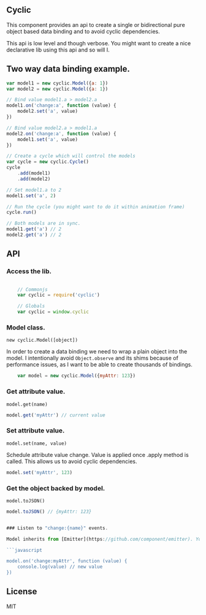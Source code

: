 ## Cyclic

This component provides an api to create a single or bidirectional pure object based data binding and to avoid cyclic dependencies.

This api is low level and though verbose. You might want to create a nice declarative lib using this api and so will I.

## Two way data binding example.

```javascript
var model1 = new cyclic.Model({a: 1})
var model2 = new cyclic.Model({a: 1})

// Bind value model1.a > model2.a
model1.on('change:a', function (value) {
    model2.set('a', value)
})

// Bind value model2.a > model1.a
model2.on('change:a', function (value) {
    model1.set('a', value)
})

// Create a cycle which will control the models
var cycle = new cyclic.Cycle()
cycle
    .add(model1)
    .add(model2)

// Set model1.a to 2
model1.set('a', 2)

// Run the cycle (you might want to do it within animation frame)
cycle.run()

// Both models are in sync.
model1.get('a') // 2
model2.get('a') // 2

```

## API

### Access the lib.

```javascript

    // Commonjs
    var cyclic = require('cyclic')

    // Globals
    var cyclic = window.cyclic

```

### Model class.

`new cyclic.Model([object])`

In order to create a data binding we need to wrap a plain object into the model.
I intentionally avoid `Object.observe` and its shims because of performance issues, as I want to be able to create thousands of bindings.

```javascript
    var model = new cyclic.Model({myAttr: 123})
```

### Get attribute value.

`model.get(name)`

```javascript
model.get('myAttr') // current value
```

### Set attribute value.

`model.set(name, value)`

Schedule attribute value change. Value is applied once .apply method is called. This allows us to avoid cyclic dependencies.

```javascript
model.set('myAttr', 123)
```

### Get the object backed by model.

`model.toJSON()`

```javascript
model.toJSON() // {myAttr: 123}


### Listen to "change:{name}" events.

Model inherits from [Emitter](https://github.com/component/emitter). You can call all methods defined there. Event name is "change:" plus attributes name.

```javascript

model.on('change:myAttr', function (value) {
    console.log(value) // new value
})
```

## License

MIT
